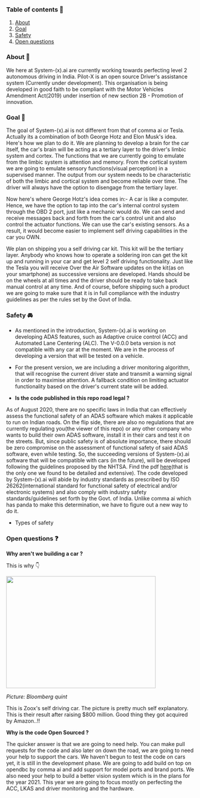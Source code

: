### Table of contents :page_facing_up:
1. [About](#About-car)
2. [Goal](#Goal-rocket)
3. [Safety](#Safety-oncoming_automobile)
4. [Open questions](#Open-questions-question)


### About :car:

We here at System-(x).ai are currently working towards perfecting level 2 autonomous driving in India.
Pilot-X is an open source Driver's assistance system (Currently under development). This organisation is being developed in good faith to be compliant with the Motor Vehicles Amendment Act(2019) under insertion of new section 2B - Promotion of innovation.

### Goal :rocket:

The goal of System-(x).ai is not different from that of comma ai or Tesla. Actually its a combination of both George Hotz and Elon Musk's idea.
Here's how we plan to do it.
We are planning to develop a brain for the car itself, the car's brain will be acting as a tertiary layer to the driver's limbic system and cortex. The functions that we are currently going to emulate from the limbic system is attention and memory. From the cortical system we are going to emulate sensory functions(visual perception) in a supervised manner. The output from our system needs to be characteristic of both the limbic and cortical system and become reliable over time. The driver will always have the option to disengage from the tertiary layer.

Now here's where George Hotz's idea comes in:- A car is like a computer. Hence, we have the option to tap into the car's internal control system through the OBD 2 port, just like a mechanic would do. We can send and receive messages back and forth from the car's control unit and also control the actuator functions. We can use the car's existing sensors. As a result, it would become easier to implement self driving capabilities in the car you OWN. 

We plan on shipping you a self driving car kit. This kit will be the tertiary layer.
Anybody who knows how to operate a soldering iron can get the kit up and running in your car and get level 2 self driving functionality. Just like the Tesla you will receive Over the Air Software updates on the kit(as on your smartphone) as successive versions are developed. Hands should be on the wheels at all times and the driver should be ready to take back manual control at any time. And of course, before shipping such a product we are going to make sure that it is in full compliance with the industry guidelines as per the rules set by the Govt of India. 

### Safety :oncoming_automobile:

- As mentioned in the introduction, System-(x).ai is working on developing ADAS features, such as Adaptive cruice control (ACC) and Automated Lane Centering (ALC). The V-0.0.0 beta version is not compatible with any car at the moment. We are in the process of developing a version that will be tested on a vehicle.
- For the present version, we are including a driver monitoring algorithm, that will recognise the current driver state and transmit a warning signal in order to maximise attention. A fallback condition on limiting actuator functionality based on the driver's current state will be added.

- **Is the code published in this repo road legal ?**

As of August 2020, there are no specific laws in India that can effectively assess the functional safety of an ADAS software which makes it applicable to run on Indian roads. On the flip side, there are also no regulations that are currently regulating you(the viewer of this repo) or any other company who wants to build their own ADAS software, install it in their cars and test it on the streets. But, since public safety is of absolute importance, there should be zero compromise on the assessment of functional safety of said ADAS software, even while testing. So, the succeeding versions of System-(x).ai software that will be compatible with cars (in the future), will be developed following the guidelines proposed by the NHTSA. Find the pdf [here](https://www.nhtsa.gov/sites/nhtsa.dot.gov/files/documents/13498a_812_573_alcsystemreport.pdf)(that is the only one we found to be detailed and extensive). The code developed by System-(x).ai will abide by industry standards as prescribed by ISO 26262(international standard for functional safety of electrical and/or electronic systems) and also comply with industry safety standards/guidelines set forth by the Govt. of India. Unlike comma ai which has panda to make this determination, we have to figure out a new way to do it.

- Types of safety


### Open questions :question:
**Why aren't we building a car ?**

This is why :point_down:

<!-- Alignment options!!!!! -->
<img align="centre" width="400" height="300" src="https://assets.bwbx.io/images/users/iqjWHBFdfxIU/iebhE23A8U.Q/v3/-1x-1.jpg">

*Picture: Bloomberg quint*

This is Zoox's self driving car. The picture is pretty much self explanatory. This is their result after raising $800 million. Good thing they got acquired by Amazon..!!

**Why is the code Open Sourced ?**

The quicker answer is that we are going to need help. You can make pull requests for the code and also later on down the road, we are going to need your help to support the  cars. We haven't begun to test the code on cars yet, it is still in the development phase. We are going to add build on top on opendbc by comma ai and add support for model ports and brand ports. We also need your help to build a better vision system which is in the plans for the year 2021. This year we are going to focus mostly on perfecting the ACC, LKAS and driver monitoring and the hardware.

